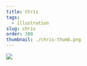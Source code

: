 ```yaml
---
title: Chris
tags:
  - illustration
slug: chris
order: 300
thumbnail: ./chris-thumb.png
---
```

![](chris1.png)

